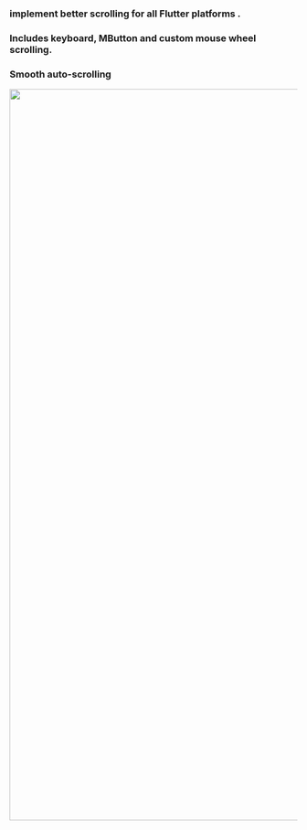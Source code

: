 ### implement better scrolling for all Flutter platforms .

### Includes keyboard, MButton and custom mouse wheel scrolling.

### Smooth auto-scrolling

<img src="https://raw.githubusercontent.com/Improved_scroll_plus/blob/master/Screencast%202022-03-22%2016:19:27.mp4" width="1280"/>
